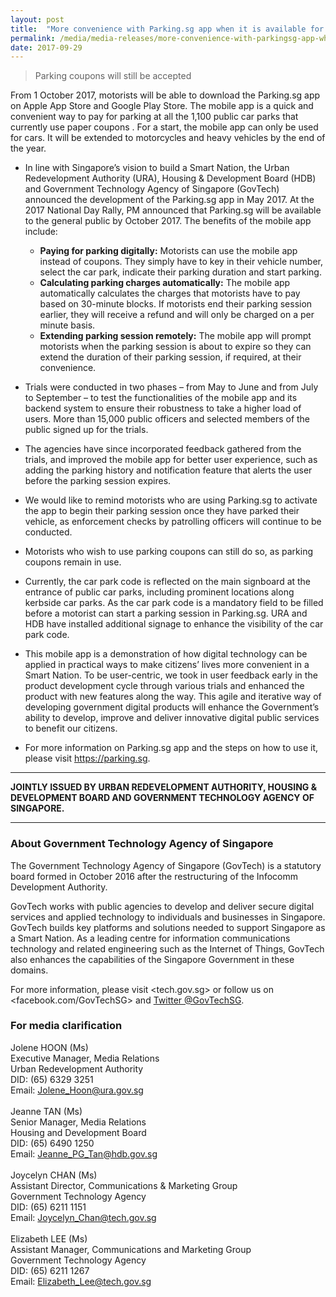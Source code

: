 ```yaml
---
layout: post
title:  "More convenience with Parking.sg app when it is available for download on 1 October 2017"
permalink: /media/media-releases/more-convenience-with-parkingsg-app-when-it-is-available-for-download-on-1-october-2017
date: 2017-09-29
---
```

> Parking coupons will still be accepted

From 1 October 2017, motorists will be able to download the Parking.sg app on Apple App Store and Google Play Store. The mobile app is a quick and convenient way to pay for parking at all the 1,100 public car parks that currently use paper coupons . For a start, the mobile app can only be used for cars. It will be extended to motorcycles and heavy vehicles by the end of the year.  

* In line with Singapore’s vision to build a Smart Nation, the Urban Redevelopment Authority (URA), Housing & Development Board (HDB) and Government Technology Agency of Singapore (GovTech) announced the development of the Parking.sg app in May 2017. At the 2017 National Day Rally, PM announced that Parking.sg will be available to the general public by October 2017. The benefits of the mobile app include:
  * **Paying for parking digitally:** Motorists can use the mobile app instead of coupons. They simply have to key in their vehicle number, select the car park, indicate their parking duration and start parking.  
  * **Calculating parking charges automatically:** The mobile app automatically calculates the charges that motorists have to pay based on 30-minute blocks. If motorists end their parking session earlier, they will receive a refund and will only be charged on a per minute basis.  
  * **Extending parking session remotely:** The mobile app will prompt motorists when the parking session is about to expire so they can extend the duration of their parking session, if required, at their convenience.  

* Trials were conducted in two phases – from May to June and from July to September – to test the functionalities of the mobile app and its backend system to ensure their robustness to take a higher load of users. More than 15,000 public officers and selected members of the public signed up for the trials. 

* The agencies have since incorporated feedback gathered from the trials, and improved the mobile app for better user experience, such as adding the parking history and notification feature that alerts the user before the parking session expires. 

* We would like to remind motorists who are using Parking.sg to activate the app to begin their parking session once they have parked their vehicle, as enforcement checks by patrolling officers will continue to be conducted. 

* Motorists who wish to use parking coupons can still do so, as parking coupons remain in use. 

* Currently, the car park code is reflected on the main signboard at the entrance of public car parks, including prominent locations along kerbside car parks. As the car park code is a mandatory field to be filled before a motorist can start a parking session in Parking.sg. URA and HDB have installed additional signage to enhance the visibility of the car park code. 

* This mobile app is a demonstration of how digital technology can be applied in practical ways to make citizens’ lives more convenient in a Smart Nation. To be user-centric, we took in user feedback early in the product development cycle through various trials and enhanced the product with new features along the way. This agile and iterative way of developing government digital products will enhance the Government’s ability to develop, improve and deliver innovative digital public services to benefit our citizens.    

* For more information on Parking.sg app and the steps on how to use it, please visit <https://parking.sg>.

---

**JOINTLY ISSUED BY URBAN REDEVELOPMENT AUTHORITY, HOUSING & DEVELOPMENT BOARD AND GOVERNMENT TECHNOLOGY AGENCY OF SINGAPORE.**

---

### **About Government Technology Agency of Singapore**
The Government Technology Agency of Singapore (GovTech) is a statutory board formed in October 2016 after the restructuring of the Infocomm Development Authority.

GovTech works with public agencies to develop and deliver secure digital services and applied technology to individuals and businesses in Singapore. GovTech builds key platforms and solutions needed to support Singapore as a Smart Nation. As a leading centre for information communications technology and related engineering such as the Internet of Things, GovTech also enhances the capabilities of the Singapore Government in these domains.

For more information, please visit <tech.gov.sg> or follow us on <facebook.com/GovTechSG> and [Twitter @GovTechSG](https://twitter.com/GovTechSG).

### **For media clarification**
Jolene HOON (Ms)
<br>Executive Manager, Media Relations 
<br>Urban Redevelopment Authority
<br>DID: (65) 6329 3251
<br>Email: <Jolene_Hoon@ura.gov.sg>
<br>
<br>Jeanne TAN (Ms)
<br>Senior Manager, Media Relations
<br>Housing and Development Board
<br>DID: (65) 6490 1250
<br>Email: <Jeanne_PG_Tan@hdb.gov.sg>
<br>
<br>Joycelyn CHAN (Ms)
<br>Assistant Director, Communications & Marketing Group
<br>Government Technology Agency
<br>DID: (65) 6211 1151
<br>Email: <Joycelyn_Chan@tech.gov.sg>
<br>
<br>Elizabeth LEE (Ms)
<br>Assistant Manager, Communications and Marketing Group
<br>Government Technology Agency
<br>DID: (65) 6211 1267
<br>Email: <Elizabeth_Lee@tech.gov.sg>

